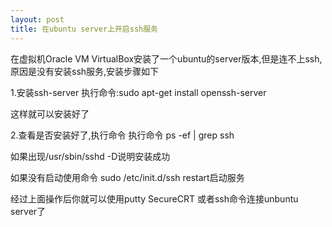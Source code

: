 ```yaml
---
layout: post
title: 在ubuntu server上开启ssh服务
---
```


在虚拟机Oracle VM VirtualBox安装了一个ubuntu的server版本,但是连不上ssh,原因是没有安装ssh服务,安装步骤如下

1.安装ssh-server
执行命令:sudo apt-get install openssh-server

这样就可以安装好了

2.查看是否安装好了,执行命令
执行命令 ps -ef | grep ssh


如果出现/usr/sbin/sshd -D说明安装成功

如果没有启动使用命令 sudo /etc/init.d/ssh restart启动服务

经过上面操作后你就可以使用putty SecureCRT 或者ssh命令连接unbuntu server了